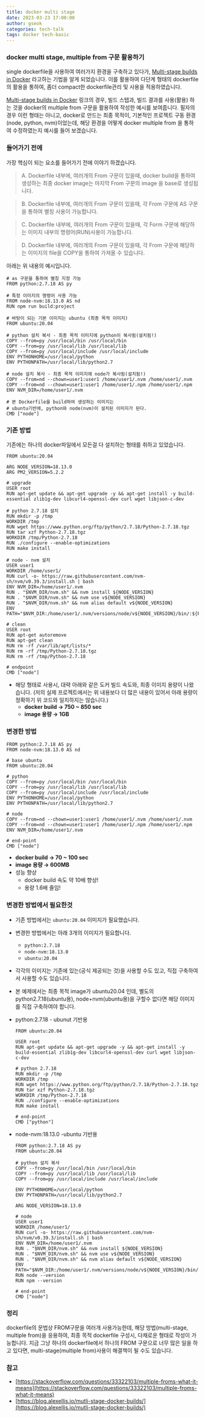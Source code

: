 ```yaml
---
title: docker multi stage
date: 2023-03-23 17:00:00
author: gseok
categories: tech-talk
tags: docker tech-basic
---
```


### docker multi stage, multiple from 구문 활용하기

single dockerfile을 사용하여 여러가지 환경을 구축하고 있다가, [Multi-stage builds in Docker](http://blog.alexellis.io/mutli-stage-docker-builds/) 라고하는 기법을 알게 되었습니다. 이를 활용하여 다단계 형태의 dockerfile 의 활용을 통하여, 좀더 compact한 dockerfile관리 및 사용을 적용하였습니다.

[Multi-stage builds in Docker](http://blog.alexellis.io/mutli-stage-docker-builds/)  링크의 경우, 빌드 스텝과, 빌드 결과를 사용(활용) 하는 것을 docker의 multiple from 구문을 활용하여 작성한 예시를 보여줍니다. 필자의 경우 이런 형태는 아니고, docker로 만드는 최종 목적이, 기본적인 프로젝트 구동 환경(node, python, nvm)이었는데, 해당 환경을 어떻게 docker multiple from 을 통하여 수정하였는지 예시를 들어 보겠습니다.

### 들어가기 전에

가장 핵심이 되는 요소를 들어가기 전에 이야기 하겠습니다.


> A. Dockerfile 내부에, 여러개의 From 구문이 있을때, docker build을 통하여 생성하는 최종 docker image는 마지막 From 구문의 image 을  base로 생성됩니다.

> B. Dockerfile 내부에, 여러개의 From 구문이 있을때, 각 From 구문에 AS 구문을 통하여 별칭 사용이 가능합니다.

> C. Dockerfile 내부에, 여러개의 From 구문이 있을때, 각 Form 구문에 해당하는 이미지 내부의 명령어(RUN)사용이 가능합니다.

> D. Dockerfile 내부에, 여러개의 From 구문이 있을때, 각 From 구문에 해당하는 이미지의 file을 COPY을 통하여 가져올 수 있습니다.


아래는 위 내용의 예시입니다.

```docker
# as 구문을 통하여 별칭 지정 가능
FROM python:2.7.18 AS py

# 특정 이미지의 명령어 사용 가능
FROM node-nvm:18.13.0 AS nd
RUN npm run build:project

# 바탕이 되는 기본 이미지는 ubuntu (최종 목적 이미지)
FROM ubuntu:20.04

# python 설치 복사 - 최종 목적 이미지에 python이 복사됨(설치됨!)
COPY --from=py /usr/local/bin /usr/local/bin
COPY --from=py /usr/local/lib /usr/local/lib
COPY --from=py /usr/local/include /usr/local/include
ENV PYTHONHOME=/usr/local/python
ENV PYTHONPATH=/usr/local/lib/python2.7

# node 설치 복사 - 최종 목적 이미지에 node가 복사됨(설치됨!)
COPY --from=nd --chown=user1:user1 /home/user1/.nvm /home/user1/.nvm
COPY --from=nd --chown=user1:user1 /home/user1/.npm /home/user1/.npm
ENV NVM_DIR=/home/user1/.nvm

# 본 Dockerfile을 build하여 생성하는 이미지는
# ubuntu기반에, python와 node(nvm)이 설치된 이미지가 된다.
CMD ["node"]
```

### 기존 방법

기존에는 하나의 docker파일에서 모든걸 다 설치하는 형태를 취하고 있었습니다.

```docker
FROM ubuntu:20.04

ARG NODE_VERSION=18.13.0
ARG PM2_VERSION=5.2.2

# upgrade
USER root
RUN apt-get update && apt-get upgrade -y && apt-get install -y build-essential zlib1g-dev libcurl4-openssl-dev curl wget libjson-c-dev

# python 2.7.18 설치
RUN mkdir -p /tmp
WORKDIR /tmp
RUN wget https://www.python.org/ftp/python/2.7.18/Python-2.7.18.tgz
RUN tar xzf Python-2.7.18.tgz
WORKDIR /tmp/Python-2.7.18
RUN ./configure --enable-optimizations
RUN make install

# node - nvm 설치
USER user1
WORKDIR /home/user1/
RUN curl -o- https://raw.githubusercontent.com/nvm-sh/nvm/v0.39.3/install.sh | bash
ENV NVM_DIR=/home/user1/.nvm
RUN . "$NVM_DIR/nvm.sh" && nvm install ${NODE_VERSION}
RUN . "$NVM_DIR/nvm.sh" && nvm use v${NODE_VERSION}
RUN . "$NVM_DIR/nvm.sh" && nvm alias default v${NODE_VERSION}
ENV PATH="$NVM_DIR:/home/user1/.nvm/versions/node/v${NODE_VERSION}/bin/:${PATH}"

# clean
USER root
RUN apt-get autoremove
RUN apt-get clean
RUN rm -rf /var/lib/apt/lists/*
RUN rm -rf /tmp/Python-2.7.18.tgz
RUN rm -rf /tmp/Python-2.7.18

# endpoint
CMD ["node"]
```

- 해당 형태로 사용시, 대략 아래와 같은 도커 빌드 속도와, 최종 이미지 용량이 나왔습니다. (저의 실제 프로젝트에서는 위 내용보다 더 많은 내용이 있어서 아래 용량이 정확하기 위 코드와 일치하지는 않습니다.)
    - **docker build → 750 ~ 850 sec**
    - **image 용량 → 1GB**

### 변경한 방법

```docker
FROM python:2.7.18 AS py
FROM node-nvm:18.13.0 AS nd

# base ubuntu
FROM ubuntu:20.04

# python
COPY --from=py /usr/local/bin /usr/local/bin
COPY --from=py /usr/local/lib /usr/local/lib
COPY --from=py /usr/local/include /usr/local/include
ENV PYTHONHOME=/usr/local/python
ENV PYTHONPATH=/usr/local/lib/python2.7

# node
COPY --from=nd --chown=user1:user1 /home/user1/.nvm /home/user1/.nvm
COPY --from=nd --chown=user1:user1 /home/user1/.npm /home/user1/.npm
ENV NVM_DIR=/home/user1/.nvm

# end-point
CMD ["node"]
```

- **docker build → 70 ~ 100 sec**
- **image 용량 → 600MB**
- 성능 향상
    - docker build  속도 약 10배 향상!
    - 용량 1.6배 줄임!

### 변경한 방법에서 필요한것

- 기존 방법에서는 `ubuntu:20.04` 이미지가 필요했습니다.
- 변경한 방법에서는 아래 3개의 이미지가 필요합니다.
    - `python:2.7.18`
    - `node-nvm:18.13.0`
    - `ubuntu:20.04`
- 각각의 이미지는 기존에 있는(공식 제공되는 것)을 사용할 수도 있고, 직접 구축하여서 사용할 수도 있습니다.
- 본 예제에서는 최종 목적 image가 ubuntu20.04 인데, 별도의 python2.7.18(ubuntu용), node+nvm(ubuntu용)을 구할수 없다면 해당 이미지를 직접 구축하여야 합니다.
- python:2.7.18 - ubunut 기반용

    ```docker
    FROM ubuntu:20.04

    USER root
    RUN apt-get update && apt-get upgrade -y && apt-get install -y build-essential zlib1g-dev libcurl4-openssl-dev curl wget libjson-c-dev

    # python 2.7.18
    RUN mkdir -p /tmp
    WORKDIR /tmp
    RUN wget https://www.python.org/ftp/python/2.7.18/Python-2.7.18.tgz
    RUN tar xzf Python-2.7.18.tgz
    WORKDIR /tmp/Python-2.7.18
    RUN ./configure --enable-optimizations
    RUN make install

    # end-point
    CMD ["python"]
    ```

- node-nvm:18.13.0 -ubuntu 기반용

    ```docker
    FROM python:2.7.18 AS py
    FROM ubuntu:20.04

    # python 설치 복사
    COPY --from=py /usr/local/bin /usr/local/bin
    COPY --from=py /usr/local/lib /usr/local/lib
    COPY --from=py /usr/local/include /usr/local/include

    ENV PYTHONHOME=/usr/local/python
    ENV PYTHONPATH=/usr/local/lib/python2.7

    ARG NODE_VERSION=18.13.0

    # node
    USER user1
    WORKDIR /home/user1/
    RUN curl -o- https://raw.githubusercontent.com/nvm-sh/nvm/v0.39.3/install.sh | bash
    ENV NVM_DIR=/home/user1/.nvm
    RUN . "$NVM_DIR/nvm.sh" && nvm install ${NODE_VERSION}
    RUN . "$NVM_DIR/nvm.sh" && nvm use v${NODE_VERSION}
    RUN . "$NVM_DIR/nvm.sh" && nvm alias default v${NODE_VERSION}
    ENV PATH="$NVM_DIR:/home/user1/.nvm/versions/node/v${NODE_VERSION}/bin/:${PATH}"
    RUN node --version
    RUN npm --version

    # end-point
    CMD ["node"]
    ```


### 정리

dockerfile의 문법상 FROM구문을 여러개 사용가능한데, 해당 방법(multi-stage, multiple from)을 응용하여, 최종 목적 dockerfile 구성시, 다채로운 형태로 작성이 가능합니다. 지금 그냥 하나의 dockerfile에서 하나의 FROM 구문으로 너무 많은 일을 하고 있다면, multi-stage(multiple from)사용이 해결책이 될 수도 있습니다.

### 참고

- [https://stackoverflow.com/questions/33322103/multiple-froms-what-it-means](https://stackoverflow.com/questions/33322103/multiple-froms-what-it-means)
- [https://blog.alexellis.io/mutli-stage-docker-builds/](https://blog.alexellis.io/mutli-stage-docker-builds/)